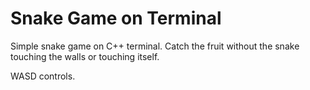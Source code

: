 # Snake Game on Terminal

Simple snake game on C++ terminal. Catch the fruit without the snake touching the walls or touching itself. 

WASD controls.